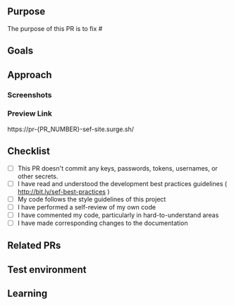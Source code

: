 ## Purpose
<!--- Describe the problems, issues, or needs driving this feature/fix and include links to related issues -->
The purpose of this PR is to fix #<issue-number>

## Goals
<!---  Describe the solutions that this feature/fix will introduce to resolve the problems described above -->

## Approach
<!--- Describe how you are implementing the solutions. Include a link to a Markdown file or Google doc if the feature write-up is too long to paste here. -->

### Screenshots
<!---  Include an animated GIF or screenshot if the change affects the UI.  -->

### Preview Link
<!---  This PR will be automatically deployed to surge. -->
<!---  Once you submit the PR, replace "{PR_NUMBER}" with your PR number. -->
https://pr-{PR_NUMBER}-sef-site.surge.sh/

##  Checklist
- [ ] This PR doesn't commit any keys, passwords, tokens, usernames, or other secrets.
- [ ] I have read and understood the development best practices guidelines ( http://bit.ly/sef-best-practices )
- [ ] My code follows the style guidelines of this project
- [ ] I have performed a self-review of my own code
- [ ] I have commented my code, particularly in hard-to-understand areas
- [ ] I have made corresponding changes to the documentation

## Related PRs
<!--- List any other related PRs --> 

## Test environment
<!--- List all JDK versions, operating systems, databases, and browser/versions on which this feature/fix was tested --> 

## Learning
<!--- Describe the research phase and any blog posts, patterns, libraries, or add-ons you used to solve the problem. -->
